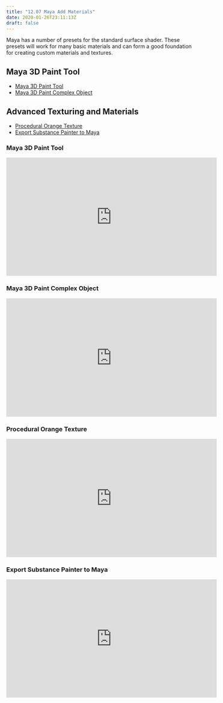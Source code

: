 ```yaml
---
title: "12.07 Maya Add Materials"
date: 2020-01-26T23:11:13Z
draft: false
---
```


Maya has a number of presets for the standard surface shader. These presets will work for many basic materials and can form a good foundation for creating custom materials and textures.

## Maya 3D Paint Tool

- [Maya 3D Paint Tool](https://youtu.be/JIOns8Tkmhs)
- [Maya 3D Paint Complex Object](https://youtu.be/0JY8UA75qjI)

## Advanced Texturing and Materials

- [Procedural Orange Texture](https://youtu.be/5OrQVV_8ag0)
- [Export Substance Painter to Maya](https://youtu.be/sCKc_6nTRPM)

<div class="video-grid">

<div class="video-card">

### Maya 3D Paint Tool

<div class="iframe-16-9-container">
<iframe width="560" height="315" src="https://www.youtube.com/embed/JIOns8Tkmhs?rel=0" title="YouTube video player" frameborder="0" allow="accelerometer; autoplay; clipboard-write; encrypted-media; gyroscope; picture-in-picture; web-share" allowfullscreen></iframe>
</div>
</div>

<div class="video-card">

### Maya 3D Paint Complex Object

<div class="iframe-16-9-container">
<iframe width="560" height="315" src="https://www.youtube.com/embed/0JY8UA75qjI?rel=0" title="YouTube video player" frameborder="0" allow="accelerometer; autoplay; clipboard-write; encrypted-media; gyroscope; picture-in-picture; web-share" allowfullscreen></iframe>
</div>
</div>

<div class="video-card">

### Procedural Orange Texture

<div class="iframe-16-9-container">
<iframe width="560" height="315" src="https://www.youtube.com/embed/5OrQVV_8ag0?rel=0" title="YouTube video player" frameborder="0" allow="accelerometer; autoplay; clipboard-write; encrypted-media; gyroscope; picture-in-picture; web-share" allowfullscreen></iframe>
</div>
</div>

<div class="video-card">

### Export Substance Painter to Maya

<div class="iframe-16-9-container">
<iframe width="560" height="315" src="https://www.youtube.com/embed/sCKc_6nTRPM?rel=0" title="YouTube video player" frameborder="0" allow="accelerometer; autoplay; clipboard-write; encrypted-media; gyroscope; picture-in-picture; web-share" allowfullscreen></iframe>
</div>
</div>

</div>
